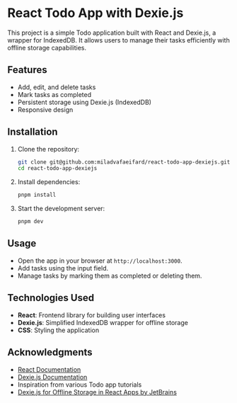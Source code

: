 # React Todo App with Dexie.js

This project is a simple Todo application built with React and Dexie.js, a wrapper for IndexedDB. It allows users to manage their tasks efficiently with offline storage capabilities.

## Features

- Add, edit, and delete tasks
- Mark tasks as completed
- Persistent storage using Dexie.js (IndexedDB)
- Responsive design

## Installation

1. Clone the repository:
    ```bash
    git clone git@github.com:miladvafaeifard/react-todo-app-dexiejs.git
    cd react-todo-app-dexiejs
    ```

2. Install dependencies:
    ```bash
    pnpm install
    ```

3. Start the development server:
    ```bash
    pnpm dev
    ```

## Usage

- Open the app in your browser at `http://localhost:3000`.
- Add tasks using the input field.
- Manage tasks by marking them as completed or deleting them.

## Technologies Used

- **React**: Frontend library for building user interfaces
- **Dexie.js**: Simplified IndexedDB wrapper for offline storage
- **CSS**: Styling the application

## Acknowledgments

- [React Documentation](https://reactjs.org/docs/getting-started.html)
- [Dexie.js Documentation](https://dexie.org/docs)
- Inspiration from various Todo app tutorials
- [Dexie.js for Offline Storage in React Apps by JetBrains](https://www.youtube.com/watch?v=WnEc1JbmWVI)
